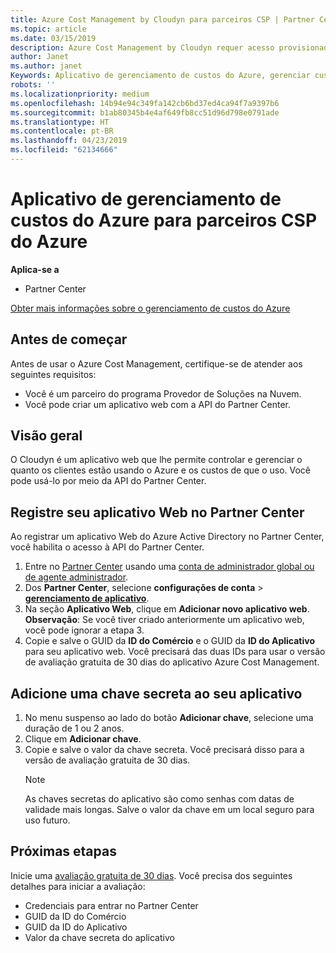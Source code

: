 ```yaml
---
title: Azure Cost Management by Cloudyn para parceiros CSP | Partner Center
ms.topic: article
ms.date: 03/15/2019
description: Azure Cost Management by Cloudyn requer acesso provisionado à API do Partner Center.
author: Janet
ms.author: janet
Keywords: Aplicativo de gerenciamento de custos do Azure, gerenciar custos, aplicativos web
robots: ''
ms.localizationpriority: medium
ms.openlocfilehash: 14b94e94c349fa142cb6bd37ed4ca94f7a9397b6
ms.sourcegitcommit: b1ab80345b4e4af649fb8cc51d96d798e0791ade
ms.translationtype: HT
ms.contentlocale: pt-BR
ms.lasthandoff: 04/23/2019
ms.locfileid: "62134666"
---
```

# <a name="azure-cost-management-app-for-azure-csp-partners"></a>Aplicativo de gerenciamento de custos do Azure para parceiros CSP do Azure  

**Aplica-se a**

-  Partner Center

[Obter mais informações sobre o gerenciamento de custos do Azure](https://go.microsoft.com/fwlink/p/?linkid=857893)

## <a name="before-you-begin"></a>Antes de começar
Antes de usar o Azure Cost Management, certifique-se de atender aos seguintes requisitos:

- Você é um parceiro do programa Provedor de Soluções na Nuvem.
- Você pode criar um aplicativo web com a API do Partner Center.

## <a name="overview"></a>Visão geral

O Cloudyn é um aplicativo web que lhe permite controlar e gerenciar o quanto os clientes estão usando o Azure e os custos de que o uso. Você pode usá-lo por meio da API do Partner Center.

## <a name="register-your-web-app-in-the-partner-center"></a>Registre seu aplicativo Web no Partner Center
Ao registrar um aplicativo Web do Azure Active Directory no Partner Center, você habilita o acesso à API do Partner Center. 
1.  Entre no [Partner Center](https://partnercenter.microsoft.com/en-us/pcv/dashboard/overview) usando uma [conta de administrador global ou de agente administrador](create-user-accounts-and-set-permissions.md).
2.  Dos **Partner Center**, selecione **configurações de conta** &gt;  **[gerenciamento de aplicativo](https://partnercenter.microsoft.com/en-us/pcv/apiintegration/appmanagement)**.
3.  Na seção **Aplicativo Web**, clique em **Adicionar novo aplicativo web**.
<br> **Observação**: Se você tiver criado anteriormente um aplicativo web, você pode ignorar a etapa 3.
4.  Copie e salve o GUID da **ID do Comércio** e o GUID da **ID do Aplicativo** para seu aplicativo web. Você precisará das duas IDs para usar o versão de avaliação gratuita de 30 dias do aplicativo Azure Cost Management.

## <a name="add-a-secret-key-to-your-app"></a>Adicione uma chave secreta ao seu aplicativo
1. No menu suspenso ao lado do botão **Adicionar chave**, selecione uma duração de 1 ou 2 anos.
2. Clique em **Adicionar chave**. 
3. Copie e salve o valor da chave secreta. Você precisará disso para a versão de avaliação gratuita de 30 dias.<br>
   > [!NOTE]  
   > As chaves secretas do aplicativo são como senhas com datas de validade mais longas. Salve o valor da chave em um local seguro para uso futuro.

## <a name="next-steps"></a>Próximas etapas
Inicie uma [avaliação gratuita de 30 dias](https://go.microsoft.com/fwlink/?linkid=857895).
Você precisa dos seguintes detalhes para iniciar a avaliação:
- Credenciais para entrar no Partner Center
- GUID da ID do Comércio
- GUID da ID do Aplicativo
- Valor da chave secreta do aplicativo
